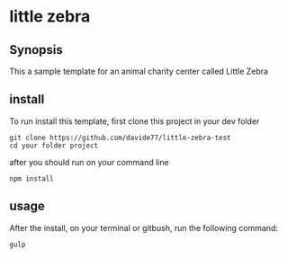 # little zebra 

## Synopsis

This a sample template for an animal charity center called Little Zebra

## install

To run install this template, first clone this project in your dev folder
```
git clone https://github.com/davide77/little-zebra-test
cd your folder project
```

after you should run on your command line
```
npm install
```

## usage
After the install, on your terminal or gitbush, run the following command:

```
gulp
```